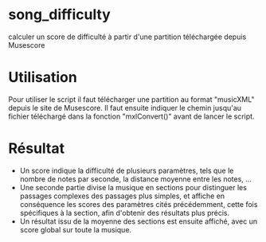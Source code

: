 # song_difficulty
calculer un score de difficulté à partir d'une partition téléchargée depuis Musescore

# Utilisation
Pour utiliser le script il faut télécharger une partition au format "musicXML" depuis le site de Musescore. 
Il faut ensuite indiquer le chemin jusqu'au fichier téléchargé dans la fonction "mxlConvert()" avant de lancer le script.

# Résultat
- Un score indique la difficulté de plusieurs paramètres, tels que le nombre de notes par seconde, la distance moyenne entre les notes, ...
- Une seconde partie divise la musique en sections pour distinguer les passages complexes des passages plus simples, et affiche en conséquence 
les scores des paramètres cités précédemment, cette fois spécifiques à la section, afin d'obtenir des résultats plus précis.
- Un résultat issu de la moyenne des sections est ensuite affiché, avec un score global sur toute la musique.
